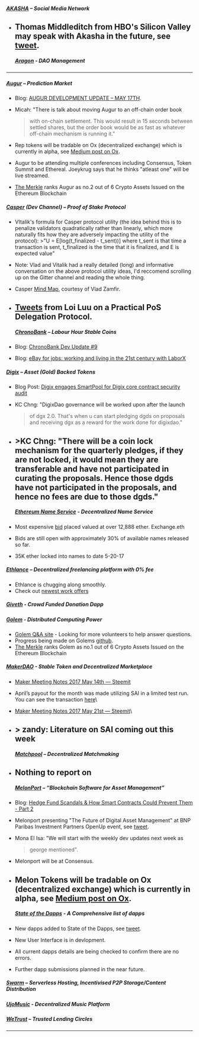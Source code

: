 ##### [AKASHA](http://akasha.world/) – Social Media Network

-   Thomas Middleditch from HBO's Silicon Valley may speak with Akasha in the future, see [tweet](https://t.co/sXAaUYy9de).
    -----------------------------------------------------------------------------------------------------------------------

    ##### [Aragon](http://aragon.one) - DAO Management

------------------------------------------------------------------------

##### [Augur](https://augur.net/) – Prediction Market

-   Blog: [AUGUR DEVELOPMENT UPDATE – MAY
    17TH](http://blog.augur.net/augur-development-update-may-17/).
-   Micah: "There is talk about moving Augur to an off-chain order book
    > with on-chain settlement. This would result in 15 seconds between
    > settled shares, but the order book would be as fast as whatever
    > off-chain mechanism is running it."

-   Rep tokens will be tradable on Ox (decentralized exchange) which is
    currently in alpha, see [Medium post on
    Ox](https://medium.com/0x-project/announcing-0x-otc-5db58dc9ba8).
-   Augur to be attending multiple conferences including Consensus,
    Token Summit and Ethereal. Joeykrug says that he thinks "atleast
    one" will be live streamed.
-   [The
    Merkle](https://themerkle.com/top-6-crypto-assets-issued-on-the-ethereum-blockchain/)
    ranks Augur as no.2 out of 6 Crypto Assets Issued on the Ethereum
    Blockchain

##### [Casper](https://blog.ethereum.org/2015/08/01/introducing-casper-friendly-ghost/) (Dev Channel) – Proof of Stake Protocol

-   VItalik's formula for Casper protocol utility (the idea behind this
    is to penalize validators quadratically rather than linearly, which
    more naturally fits how they are adversely impacting the utility of
    the protocol): &gt;"U = E\[log(t\_finalized - t\_sent))\] where
    t\_sent is that time a transaction is sent, t\_finalized is the time
    that it is finalized, and E is expected value"
-   Note: Vlad and Vitalik had a really detailed (long) and informative
    conversation on the above protocol utility ideas, I'd reccomend
    scrolling up on the Gitter channel and reading the whole thing.
-   Casper [Mind
    Map](https://www.mindomo.com/mindmap/casperresearch-35f379dac0d04218a99d8cbe901e3414),
    courtesy of Vlad Zamfir.
-   [Tweets](https://twitter.com/loi_luu/status/866230291634937856) from Loi Luu on a Practical PoS Delegation Protocol.
    --------------------------------------------------------------------------------------------------------------------

    ##### [ChronoBank](http://chronobank.io/) – Labour Hour Stable Coins

-   Blog: [ChronoBank Dev Update
    \#9](https://blog.chronobank.io/chronobank-dev-update-9-372f52df3586)
-   Blog: [eBay for jobs: working and living in the 21st century with
    LaborX](https://blog.chronobank.io/ebay-for-jobs-working-and-living-in-the-21st-century-with-laborx-50d00490eb09)

##### [Digix](https://digix.io/) – Asset (Gold) Backed Tokens

-   Blog Post: [Digix engages SmartPool for Digix core contract security
    audit](https://medium.com/@Digix/digix-engages-smartpool-for-digix-core-contract-security-audit-c6b00892393c)
-   KC Chng: "DigixDao governance will be worked upon after the launch
    > of dgx 2.0. That's when u can start pledging dgds on proposals and
    > receiving dgx as a reward for the work done for digixdao."

-   &gt;KC Chng: "There will be a coin lock mechanism for the quarterly pledges, if they are not locked, it would mean they are transferable and have not participated in curating the proposals. Hence those dgds have not participated in the proposals, and hence no fees are due to those dgds."
    ------------------------------------------------------------------------------------------------------------------------------------------------------------------------------------------------------------------------------------------------------------------------------------------------

    ##### [Ethereum Name Service](https://ens.codetract.io) - Decentralized Name Service

-   Most expensive [bid](https://etherscan.io/enslookup?q=exchange)
    placed valued at over 12,888 ether. Exchange.eth
-   Bids are still open with approximately 30% of available names
    released so far.
-   35K ether locked into names to date 5-20-17

##### [Ethlance](http://ethlance.com/) – Decentralized freelancing platform with 0% fee

-   Ethlance is chugging along smoothly.
-   Check out [newest work offers](http://ethlance.com/#/find/work)

##### [Giveth](http://www.giveth.io/) - Crowd Funded Donation Dapp

##### [Golem](https://golem.network/) - Distributed Computing Power

-   [Golem Q&A
    site](https://area51.stackexchange.com/proposals/109578/golem?referrer=5kJRPyyv24Ffv5ulj_ITfw2) -
    Looking for more volunteers to help answer questions.
-   Progress being made on Golems
    [github](https://github.com/golemfactory/golem/milestone/11).
-   [The
    Merkle](https://themerkle.com/top-6-crypto-assets-issued-on-the-ethereum-blockchain/)
    ranks Golem as no.1 out of 6 Crypto Assets Issued on the Ethereum
    Blockchain

##### [MakerDAO](http://makerdao.com/) - Stable Token and Decentralized Marketplace

-   [Maker Meeting Notes 2017 May 14th —
    Steemit](https://steemit.com/makerdao/@kennyrowe/maker-meeting-notes-2017-may-14th)

-   April’s payout for the month was made utilizing SAI in a limited
    test run. You can see the transaction
    [here](https://etherscan.io/tx/0x5f3ba8298b1dbd0298a0d796787345cace09891ab018e3fc4e336f45eb68fd8c)\
-   [Maker Meeting Notes 2017 May 21st —
    Steemit](https://steemit.com/makerdao/@kennyrowe/maker-meeting-notes-2017-may-21st)\
-   &gt; zandy: Literature on SAI coming out this week
    --------------------------------------------------

    ##### [Matchpool](http://matchpool.co/) – Decentralized Matchmaking

-   Nothing to report on
    --------------------

    ##### [MelonPort](https://melonport.com/) – “Blockchain Software for Asset Management”

-   Blog: [Hedge Fund Scandals & How Smart Contracts Could Prevent
    Them - Part
    2](https://keepingstock.net/hedge-fund-scandals-how-smart-contracts-could-prevent-them-part-2-e0d75b3ef974)
-   Melonport presenting "The Future of Digital Asset Management" at BNP
    Paribas Investment Partners OpenUp event, see
    [tweet](https://twitter.com/BNPPIP_FR/status/864073267723870208).
-   Mona El Isa: "We will start with the weekly dev updates next week as
    > george mentioned".

-   Melonport will be at Consensus.
-   Melon Tokens will be tradable on Ox (decentralized exchange) which is currently in alpha, see [Medium post on Ox](https://medium.com/0x-project/announcing-0x-otc-5db58dc9ba8).
    -------------------------------------------------------------------------------------------------------------------------------------------------------------------------------

    ##### [State of the Dapps](https://dapps.ethercasts.com/) - A Comprehensive list of dapps

-   New dapps added to State of the Dapps, see
    [tweet](https://twitter.com/EtherCasts/status/865926134407593984).
-   New User Interface is in devlopment.
-   All current dapps details are being checked to confirm there are no
    errors.
-   Further dapp submissions planned in the near future.

##### [Swarm](http://swarm-gateways.net/bzz:/theswarm.eth/) – Serverless Hosting, Incentivised P2P Storage/Content Distribution

##### [UjoMusic](https://ujomusic.com/) - Decentralized Music Platform

##### [WeTrust](https://www.wetrust.io/) – Trusted Lending Circles

------------------------------------------------------------------------
